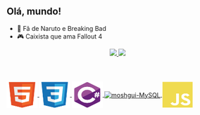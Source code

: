 ## Olá, mundo!
- 🎥 Fã de Naruto e Breaking Bad
- 🎮 Caixista que ama Fallout 4

<div align="center">
  <a href="https://github.com/rafaballerini">
  <img height="180em" src="https://github-readme-stats.vercel.app/api?username=moshgui&show_icons=true&theme=dracula&include_all_commits=true&count_private=true"/>
  <img height="180em" src="https://github-readme-stats.vercel.app/api/top-langs/?username=moshgui&layout=compact&langs_count=7&theme=dracula"/>
</div>

#  
<div style="display: inline_block"><br>   
  <img align="center" alt="moshgui-HTML" height="60" width="70" src="https://raw.githubusercontent.com/devicons/devicon/master/icons/html5/html5-original.svg">
  <img align="center" alt="moshgui-CSS" height="60" width="70" src="https://raw.githubusercontent.com/devicons/devicon/master/icons/css3/css3-original.svg">  
  <img align="center" alt="moshgui-Csharp" height="60" width="70" src="https://raw.githubusercontent.com/devicons/devicon/master/icons/csharp/csharp-original.svg"> 
  <img align="center" alt="moshgui-MySQL" height"60" width="70"  src="https://cdn.jsdelivr.net/gh/devicons/devicon/icons/mysql/mysql-original.svg">
  <img align="center" alt="moshgui-Js" height="60" width="70" src="https://raw.githubusercontent.com/devicons/devicon/master/icons/javascript/javascript-plain.svg">
  
</div>
